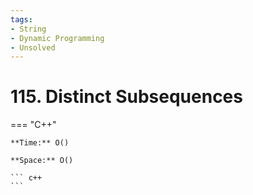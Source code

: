 ```yaml
---
tags:
- String
- Dynamic Programming
- Unsolved
---
```



# 115. Distinct Subsequences

=== "C++"

    **Time:** O()

    **Space:** O()

    ``` c++
    ```
